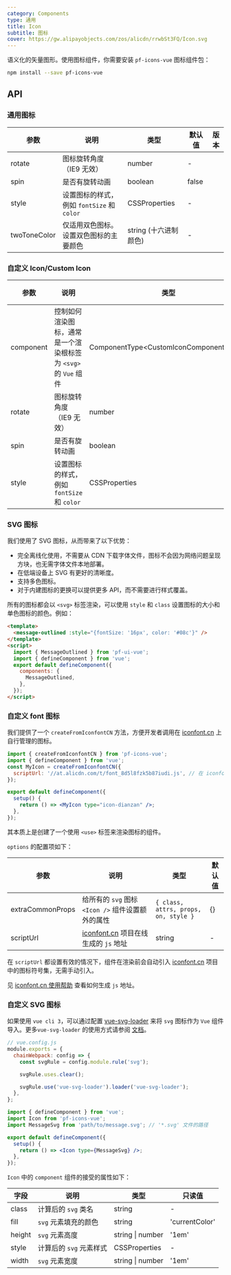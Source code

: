 ```yaml
---
category: Components
type: 通用
title: Icon
subtitle: 图标
cover: https://gw.alipayobjects.com/zos/alicdn/rrwbSt3FQ/Icon.svg
---
```


语义化的矢量图形。使用图标组件，你需要安装 `pf-icons-vue` 图标组件包：

```bash
npm install --save pf-icons-vue
```


## API

### 通用图标

| 参数 | 说明 | 类型 | 默认值 | 版本 |
| --- | --- | --- | --- | --- |
| rotate | 图标旋转角度（IE9 无效） | number | - |  |
| spin | 是否有旋转动画 | boolean | false |  |
| style | 设置图标的样式，例如 `fontSize` 和 `color` | CSSProperties | - |  |
| twoToneColor | 仅适用双色图标。设置双色图标的主要颜色 | string (十六进制颜色) | - |  |


### 自定义 Icon/Custom Icon

| 参数 | 说明 | 类型 | 默认值 | 版本 |
| --- | --- | --- | --- | --- |
| component | 控制如何渲染图标，通常是一个渲染根标签为 `<svg>` 的 `Vue` 组件 | ComponentType&lt;CustomIconComponentProps> | - |  |
| rotate | 图标旋转角度（IE9 无效） | number | - |  |
| spin | 是否有旋转动画 | boolean | false |  |
| style | 设置图标的样式，例如 `fontSize` 和 `color` | CSSProperties | - |  |

### SVG 图标

我们使用了 SVG 图标，从而带来了以下优势：

- 完全离线化使用，不需要从 CDN 下载字体文件，图标不会因为网络问题呈现方块，也无需字体文件本地部署。
- 在低端设备上 SVG 有更好的清晰度。
- 支持多色图标。
- 对于内建图标的更换可以提供更多 API，而不需要进行样式覆盖。

所有的图标都会以 `<svg>` 标签渲染，可以使用 `style` 和 `class` 设置图标的大小和单色图标的颜色。例如：

```html
<template>
  <message-outlined :style="{fontSize: '16px', color: '#08c'}" />
</template>
<script>
  import { MessageOutlined } from 'pf-ui-vue';
  import { defineComponent } from 'vue';
  export default defineComponent({
    components: {
      MessageOutlined,
    },
  });
</script>
```

### 自定义 font 图标

我们提供了一个 `createFromIconfontCN` 方法，方便开发者调用在 [iconfont.cn](http://iconfont.cn/) 上自行管理的图标。

```jsx
import { createFromIconfontCN } from 'pf-icons-vue';
import { defineComponent } from 'vue';
const MyIcon = createFromIconfontCN({
  scriptUrl: '//at.alicdn.com/t/font_8d5l8fzk5b87iudi.js', // 在 iconfont.cn 上生成
});

export default defineComponent({
  setup() {
    return () => <MyIcon type="icon-dianzan" />;
  },
});
```

其本质上是创建了一个使用 `<use>` 标签来渲染图标的组件。

`options` 的配置项如下：

| 参数 | 说明 | 类型 | 默认值 |
| --- | --- | --- | --- |
| extraCommonProps | 给所有的 `svg` 图标 `<Icon />` 组件设置额外的属性 | `{ class, attrs, props, on, style }` | {} |
| scriptUrl | [iconfont.cn](http://iconfont.cn/) 项目在线生成的 `js` 地址 | string | - |

在 `scriptUrl` 都设置有效的情况下，组件在渲染前会自动引入 [iconfont.cn](http://iconfont.cn/) 项目中的图标符号集，无需手动引入。

见 [iconfont.cn 使用帮助](http://iconfont.cn/help/detail?spm=a313x.7781069.1998910419.15&helptype=code) 查看如何生成 `js` 地址。

### 自定义 SVG 图标

如果使用 `vue cli 3`，可以通过配置 [vue-svg-loader](https://www.npmjs.com/package/vue-svg-loader) 来将 `svg` 图标作为 `Vue` 组件导入。更多`vue-svg-loader` 的使用方式请参阅 [文档](https://github.com/visualfanatic/vue-svg-loader)。

```js
// vue.config.js
module.exports = {
  chainWebpack: config => {
    const svgRule = config.module.rule('svg');

    svgRule.uses.clear();

    svgRule.use('vue-svg-loader').loader('vue-svg-loader');
  },
};
```

```jsx
import { defineComponent } from 'vue';
import Icon from 'pf-icons-vue';
import MessageSvg from 'path/to/message.svg'; // '*.svg' 文件的路径

export default defineComponent({
  setup() {
    return () => <Icon type={MessageSvg} />;
  },
});
```

`Icon` 中的 `component` 组件的接受的属性如下：

| 字段   | 说明                    | 类型             | 只读值         |
| ------ | ----------------------- | ---------------- | -------------- |
| class  | 计算后的 `svg` 类名     | string           | -              |
| fill   | `svg` 元素填充的颜色    | string           | 'currentColor' |
| height | `svg` 元素高度          | string \| number | '1em'          |
| style  | 计算后的 `svg` 元素样式 | CSSProperties    | -              |
| width  | `svg` 元素宽度          | string \| number | '1em'          |
